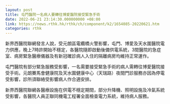 ```yaml
---
layout: post
title: 屯門醫院一名病人要轉往博愛醫院接受緊急手術
date: 2022-06-21 23:14:30.000000000 +08:00
link: https://news.rthk.hk/rthk/ch/component/k2/1654085-20220621.htm
categories: rthk
---
```


新界西醫院聯網發言人說，受元朗區電纜橋火警影響，屯門、博愛及天水圍醫院電力供應，晚上7時許開始不穩定，各醫院隨即啟動後備供電系統，3間醫院的急症室、病房緊急醫療儀器及有新冠確診病人入住的隔離病房均維持正常運作。

屯門醫院有部分緊急服務受影響，一名需要接受緊急手術的病人需轉往博愛醫院接受手術。元朗賽馬會健康院及天水圍健康中心（天瑞路）夜間門診服務亦因為停電受影響，診所須聯絡受影響病人作合適安排。 

新界西醫院聯網各醫療設施在供電不穩定期間，部分升降機、照明設施及冷氣系統受影響，各醫院人員正聯同機電工程署全面檢查電力系統，維持病人服務。
